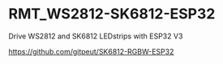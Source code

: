 # RMT_WS2812-SK6812-ESP32
Drive WS2812 and SK6812 LEDstrips with ESP32 V3


https://github.com/gitpeut/SK6812-RGBW-ESP32

